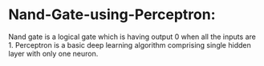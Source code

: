 # Nand-Gate-using-Perceptron:

Nand gate is a logical gate which is having output 0 when all the inputs are 1. 
Perceptron is a basic deep learning algorithm comprising single hidden layer with only one neuron.
